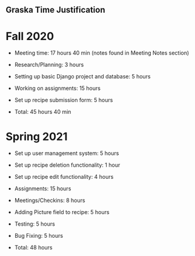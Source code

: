 ## Graska Time Justification

# Fall 2020
- Meeting time: 17 hours 40 min (notes found in Meeting Notes section)
- Research/Planning: 3 hours
- Setting up basic Django project and database: 5 hours
- Working on assignments: 15 hours
- Set up recipe submission form: 5 hours 

- Total: 45 hours 40 min

# Spring 2021
- Set up user management system: 5 hours
- Set up recipe deletion functionality: 1 hour
- Set up recipe edit functionality: 4 hours
- Assignments: 15 hours
- Meetings/Checkins: 8 hours
- Adding Picture field to recipe: 5 hours
- Testing: 5 hours
- Bug Fixing: 5 hours

- Total: 48 hours
